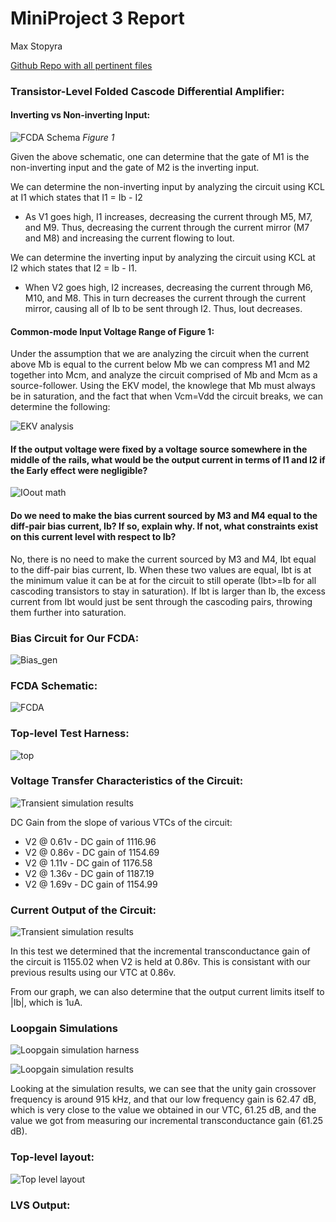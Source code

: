 # MiniProject 3 Report
Max Stopyra

[Github Repo with all pertinent files]([https://github.com/mstopyra/MADVLSI_FA23/MP3](https://github.com/mstopyra/MADVLSI_FA23/tree/main/MP3))


### Transistor-Level Folded Cascode Differential Amplifier:

#### Inverting vs Non-inverting Input: 
![FCDA Schema](Media/FCDA_REPORT.png)
*Figure 1*

 Given the above schematic, one can determine that the gate of M1 is the non-inverting input and the gate of M2 is the inverting input. 

We can determine the non-inverting input by analyzing the circuit using KCL at I1 which states that I1 = Ib - I2
- As V1 goes high, I1 increases, decreasing the current through M5, M7, and M9. Thus, decreasing the current through the current mirror (M7 and M8) and increasing the current flowing to Iout.

We can determine the inverting input by analyzing the circuit using KCL at I2 which states that I2 = Ib - I1.
- When V2 goes high, I2 increases, decreasing the current through M6, M10, and M8. This in turn decreases the current through the current mirror, causing all of Ib to be sent through I2. Thus, Iout decreases. 

#### Common-mode Input Voltage Range of Figure 1:

Under the assumption that we are analyzing the circuit when the current above Mb is equal to the current below Mb we can compress M1 and M2 together into Mcm, and analyze the circuit comprised of Mb and Mcm as a source-follower. Using the EKV model, the knowlege that Mb must always be in saturation, and the fact that when Vcm=Vdd the circuit breaks, we can determine the following:

![EKV analysis](Media/VCMMATH.jpeg)

#### If the output voltage were fixed by a voltage source somewhere in the middle of the rails, what would be the output current in terms of I1 and I2 if the Early effect were negligible?

![IOout math](Media/IOUTMATH.jpeg)

#### Do we need to make the bias current sourced by M3 and M4 equal to the diff-pair bias current, Ib? If so, explain why. If not, what constraints exist on this current level with respect to Ib?

No, there is no need to make the current sourced by M3 and M4, Ibt equal to the diff-pair bias current, Ib. When these two values are equal, Ibt is at the minimum value it can be at for the circuit to still operate (Ibt>=Ib for all cascoding transistors to stay in saturation). If Ibt is larger than Ib, the excess current from Ibt would just be sent through the cascoding pairs, throwing them further into saturation. 

### Bias Circuit for Our FCDA:
![Bias_gen](Media/Bias_gen.svg)

### FCDA Schematic:
![FCDA](Media/FCDA.svg)

### Top-level Test Harness:
![top](Media/test_harness.svg)

### Voltage Transfer Characteristics of the Circuit:
![Transient simulation results](Media/V2FIXED.svg)

DC Gain from the slope of various VTCs of the circuit:
- V2 @ 0.61v - DC gain of 1116.96
- V2 @ 0.86v - DC gain of 1154.69
- V2 @ 1.11v - DC gain of 1176.58
- V2 @ 1.36v - DC gain of 1187.19
- V2 @ 1.69v - DC gain of 1154.99

### Current Output of the Circuit:
![Transient simulation results](Media/currentout.svg)

In this test we determined that the incremental transconductance gain of the circuit is 1155.02 when V2 is held at 0.86v. This is consistant with our previous results using our VTC at 0.86v. 

From our graph, we can also determine that the output current limits itself to |Ib|, which is 1uA. 

### Loopgain Simulations
![Loopgain simulation harness](Media/test_harness_loopgain_sim.svg)

![Loopgain simulation results](Media/LOOPGAIN.svg)

Looking at the simulation results, we can see that the unity gain crossover frequency is around 915 kHz, and that our low frequency gain is 62.47 dB, which is very close to the value we obtained in our VTC, 61.25 dB, and the value we got from measuring our incremental transconductance gain (61.25 dB). 

### Top-level layout: 
![Top level layout](Media/)

### LVS Output: